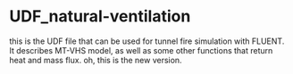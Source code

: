 # UDF_natural-ventilation
this is the UDF file that can be used for tunnel fire simulation with FLUENT. It describes MT-VHS model, as well as some other functions that return heat and mass flux. 
oh, this is the new version.
